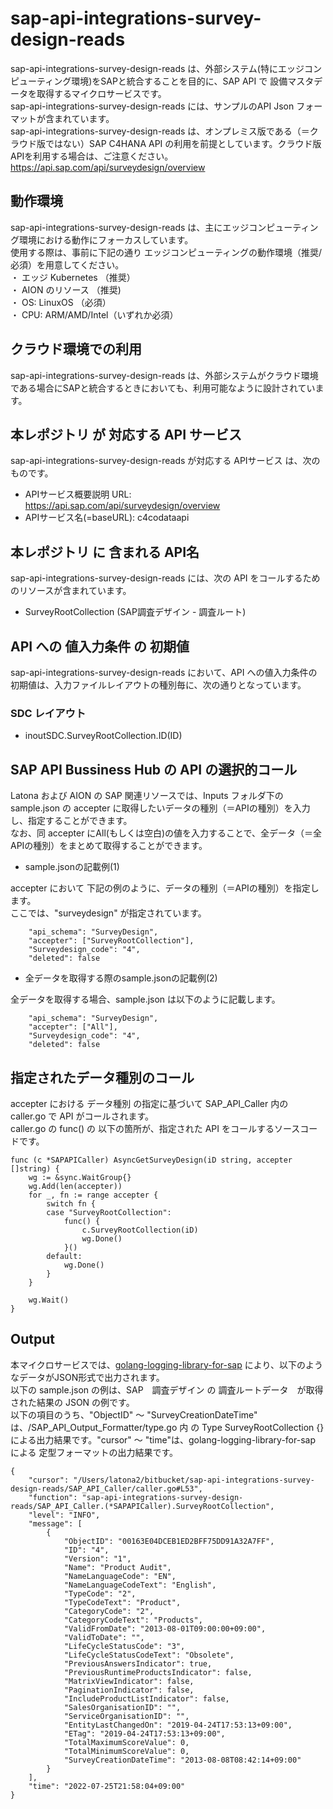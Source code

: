 # sap-api-integrations-survey-design-reads  
sap-api-integrations-survey-design-reads は、外部システム(特にエッジコンピューティング環境)をSAPと統合することを目的に、SAP API で 設備マスタデータを取得するマイクロサービスです。  
sap-api-integrations-survey-design-reads には、サンプルのAPI Json フォーマットが含まれています。  
sap-api-integrations-survey-design-reads は、オンプレミス版である（＝クラウド版ではない）SAP C4HANA API の利用を前提としています。クラウド版APIを利用する場合は、ご注意ください。  
https://api.sap.com/api/surveydesign/overview

## 動作環境
sap-api-integrations-survey-design-reads は、主にエッジコンピューティング環境における動作にフォーカスしています。   
使用する際は、事前に下記の通り エッジコンピューティングの動作環境（推奨/必須）を用意してください。   
・ エッジ Kubernetes （推奨）    
・ AION のリソース （推奨)    
・ OS: LinuxOS （必須）    
・ CPU: ARM/AMD/Intel（いずれか必須） 

## クラウド環境での利用  
sap-api-integrations-survey-design-reads は、外部システムがクラウド環境である場合にSAPと統合するときにおいても、利用可能なように設計されています。  

## 本レポジトリ が 対応する API サービス
sap-api-integrations-survey-design-reads が対応する APIサービス は、次のものです。

* APIサービス概要説明 URL: https://api.sap.com/api/surveydesign/overview
* APIサービス名(=baseURL): c4codataapi

## 本レポジトリ に 含まれる API名
sap-api-integrations-survey-design-reads には、次の API をコールするためのリソースが含まれています。  

* SurveyRootCollection (SAP調査デザイン - 調査ルート)

## API への 値入力条件 の 初期値
sap-api-integrations-survey-design-reads において、API への値入力条件の初期値は、入力ファイルレイアウトの種別毎に、次の通りとなっています。  

### SDC レイアウト

* inoutSDC.SurveyRootCollection.ID(ID)

## SAP API Bussiness Hub の API の選択的コール

Latona および AION の SAP 関連リソースでは、Inputs フォルダ下の sample.json の accepter に取得したいデータの種別（＝APIの種別）を入力し、指定することができます。  
なお、同 accepter にAll(もしくは空白)の値を入力することで、全データ（＝全APIの種別）をまとめて取得することができます。  

* sample.jsonの記載例(1)  

accepter において 下記の例のように、データの種別（＝APIの種別）を指定します。  
ここでは、"surveydesign" が指定されています。    
  
```
	"api_schema": "SurveyDesign",
	"accepter": ["SurveyRootCollection"],
	"Surveydesign_code": "4",
	"deleted": false
```
  
* 全データを取得する際のsample.jsonの記載例(2)  

全データを取得する場合、sample.json は以下のように記載します。  

```
	"api_schema": "SurveyDesign",
	"accepter": ["All"],
	"Surveydesign_code": "4",
	"deleted": false
```

## 指定されたデータ種別のコール

accepter における データ種別 の指定に基づいて SAP_API_Caller 内の caller.go で API がコールされます。  
caller.go の func() の 以下の箇所が、指定された API をコールするソースコードです。  

```
func (c *SAPAPICaller) AsyncGetSurveyDesign(iD string, accepter []string) {
	wg := &sync.WaitGroup{}
	wg.Add(len(accepter))
	for _, fn := range accepter {
		switch fn {
		case "SurveyRootCollection":
			func() {
				c.SurveyRootCollection(iD)
				wg.Done()
			}()
		default:
			wg.Done()
		}
	}

	wg.Wait()
}
```

## Output  
本マイクロサービスでは、[golang-logging-library-for-sap](https://github.com/latonaio/golang-logging-library-for-sap) により、以下のようなデータがJSON形式で出力されます。  
以下の sample.json の例は、SAP　調査デザイン の 調査ルートデータ　が取得された結果の JSON の例です。  
以下の項目のうち、"ObjectID" ～ "SurveyCreationDateTime" は、/SAP_API_Output_Formatter/type.go 内 の Type SurveyRootCollection {} による出力結果です。"cursor" ～ "time"は、golang-logging-library-for-sap による 定型フォーマットの出力結果です。  

```
{
	"cursor": "/Users/latona2/bitbucket/sap-api-integrations-survey-design-reads/SAP_API_Caller/caller.go#L53",
	"function": "sap-api-integrations-survey-design-reads/SAP_API_Caller.(*SAPAPICaller).SurveyRootCollection",
	"level": "INFO",
	"message": [
		{
			"ObjectID": "00163E04DCEB1ED2BFF75DD91A32A7FF",
			"ID": "4",
			"Version": "1",
			"Name": "Product Audit",
			"NameLanguageCode": "EN",
			"NameLanguageCodeText": "English",
			"TypeCode": "2",
			"TypeCodeText": "Product",
			"CategoryCode": "2",
			"CategoryCodeText": "Products",
			"ValidFromDate": "2013-08-01T09:00:00+09:00",
			"ValidToDate": "",
			"LifeCycleStatusCode": "3",
			"LifeCycleStatusCodeText": "Obsolete",
			"PreviousAnswersIndicator": true,
			"PreviousRuntimeProductsIndicator": false,
			"MatrixViewIndicator": false,
			"PaginationIndicator": false,
			"IncludeProductListIndicator": false,
			"SalesOrganisationID": "",
			"ServiceOrganisationID": "",
			"EntityLastChangedOn": "2019-04-24T17:53:13+09:00",
			"ETag": "2019-04-24T17:53:13+09:00",
			"TotalMaximumScoreValue": 0,
			"TotalMinimumScoreValue": 0,
			"SurveyCreationDateTime": "2013-08-08T08:42:14+09:00"
		}
	],
	"time": "2022-07-25T21:58:04+09:00"
}

```

